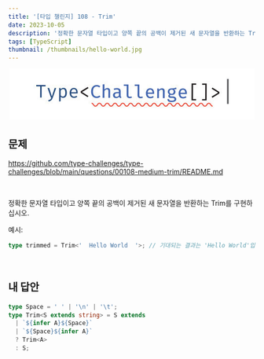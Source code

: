 ```yaml
---
title: '[타입 챌린지] 108 - Trim'
date: 2023-10-05
description: '정확한 문자열 타입이고 양쪽 끝의 공백이 제거된 새 문자열을 반환하는 Trim<T>를 구현하십시오.'
tags: [TypeScript]
thumbnail: /thumbnails/hello-world.jpg
---
```


<p align="center"><img src="./type-challenge.jpeg"/></p>

## 문제

https://github.com/type-challenges/type-challenges/blob/main/questions/00108-medium-trim/README.md

<br/>

정확한 문자열 타입이고 양쪽 끝의 공백이 제거된 새 문자열을 반환하는 Trim<T>를 구현하십시오.

예시:

```typescript
type trimmed = Trim<'  Hello World  '>; // 기대되는 결과는 'Hello World'입니다.
```

<br/>

## 내 답안

```typescript
type Space = ' ' | '\n' | '\t';
type Trim<S extends string> = S extends
  | `${infer A}${Space}`
  | `${Space}${infer A}`
  ? Trim<A>
  : S;
```
